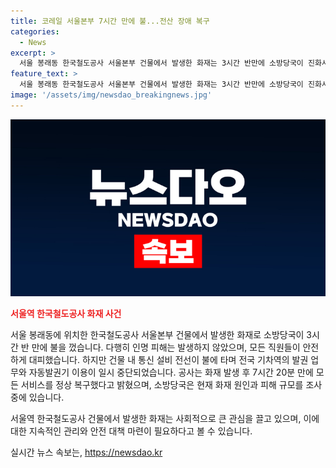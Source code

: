 ```yaml
---
title: 코레일 서울본부 7시간 만에 불...전산 장애 복구
categories:
  - News
excerpt: >
  서울 봉래동 한국철도공사 서울본부 건물에서 발생한 화재는 3시간 반만에 소방당국이 진화시켰다. 건물내 30여 명의 직원은 모두 대피해 인명피해는 없었고, 서비스는 7시간 20분 만에 정상화됐다. 화재로 인한 통신 설비 손상으로 역 발권 업무와 자동발권기 이용이 일시 중단됐으며, 화재 원인과 피해 규모는 조사중이다.
feature_text: >
  서울 봉래동 한국철도공사 서울본부 건물에서 발생한 화재는 3시간 반만에 소방당국이 진화시켰다. 건물내 30여 명의 직원은 모두 대피해 인명피해는 없었고, 서비스는 7시간 20분 만에 정상화됐다. 화재로 인한 통신 설비 손상으로 역 발권 업무와 자동발권기 이용이 일시 중단됐으며, 화재 원인과 피해 규모는 조사중이다.
image: '/assets/img/newsdao_breakingnews.jpg'
---
```


<p><img src="/assets/img/newsdao_breakingnews.jpg" alt="pcversion 속보" /></p>

<p><b><span style="color: #ee2323;">서울역 한국철도공사 화재 사건</span></b></p>

<p>서울 봉래동에 위치한 한국철도공사 서울본부 건물에서 발생한 화재로 소방당국이 3시간 반 만에 불을 껐습니다. 다행히 인명 피해는 발생하지 않았으며, 모든 직원들이 안전하게 대피했습니다. 하지만 건물 내 통신 설비 전선이 불에 타며 전국 기차역의 발권 업무와 자동발권기 이용이 일시 중단되었습니다. 공사는 화재 발생 후 7시간 20분 만에 모든 서비스를 정상 복구했다고 밝혔으며, 소방당국은 현재 화재 원인과 피해 규모를 조사 중에 있습니다.</p>

<p>서울역 한국철도공사 건물에서 발생한 화재는 사회적으로 큰 관심을 끌고 있으며, 이에 대한 지속적인 관리와 안전 대책 마련이 필요하다고 볼 수 있습니다.</p>
실시간 뉴스 속보는, <a href="https://newsdao.kr" rel="dofollow">https://newsdao.kr</a>


